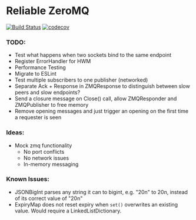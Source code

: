 # Reliable ZeroMQ
[![Build Status](https://travis-ci.com/OliverNChalk/reliable-zeromq.svg?branch=master)](https://travis-ci.com/OliverNChalk/reliable-zeromq)
[![codecov](https://codecov.io/gh/OliverNChalk/reliable-zeromq/branch/master/graph/badge.svg)](https://codecov.io/gh/OliverNChalk/reliable-zeromq)

### TODO:
 - Test what happens when two sockets bind to the same endpoint
 - Register ErrorHandler for HWM
 - Performance Testing
 - Migrate to ESLint
 - Test multiple subscribers to one publisher (networked)
 - Separate Ack + Response in ZMQResponse to distinguish between slow peers and slow endpoints?
 - Send a closure message on Close() call, allow ZMQResponder and ZMQPublisher to free memory
 - Remove opening messages and just trigger an opening on the first time a requester is seen
 
### Ideas:
 - Mock zmq functionality
   - No port conflicts
   - No network issues
   - In-memory messaging

### Known Issues:
 - JSONBigInt parses any string it can to bigint, e.g. "20n" to 20n, instead of its correct value of "20n"
 - ExpiryMap does not reset expiry when `set()` overwrites an existing value. Would require a LinkedListDictionary.
